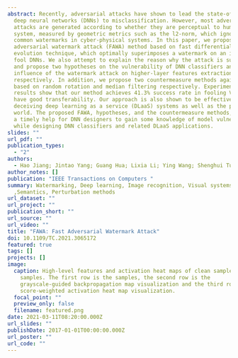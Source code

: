 ```yaml
---
abstract: Recently, adversarial attacks have shown to lead the state-of-the-art
  deep neural networks (DNNs) to misclassification. However, most adversarial
  attacks are generated according to whether they are perceptual to human visual
  system, measured by geometric metrics such as the l2-norm, which ignores the
  common watermarks in cyber-physical systems. In this paper, we propose a fast
  adversarial watermark attack (FAWA) method based on fast differential
  evolution technique, which optimally superimposes a watermark on an image to
  fool DNNs. We also attempt to explain the reason why the attack is successful
  and propose two hypotheses on the vulnerability of DNN classifiers and the
  influence of the watermark attack on higher-layer features extraction
  respectively. In addition, we propose two countermeasure methods against FAWA
  based on random rotation and median filtering respectively. Experimental
  results show that our method achieves 41.3% success rate in fooling VGG-16 and
  have good transferability. Our approach is also shown to be effective in
  deceiving deep learning as a service (DLaaS) systems as well as the physical
  world. The proposed FAWA, hypotheses, and the countermeasure methods, provide
  a timely help for DNN designers to gain some knowledge of model vulnerability
  while designing DNN classifiers and related DLaaS applications.
slides: ""
url_pdf: ""
publication_types:
  - "2"
authors:
  - Hao Jiang; Jintao Yang; Guang Hua; Lixia Li; Ying Wang; Shenghui Tu; Song Xia
author_notes: []
publication: "IEEE Transactions on Computers "
summary: Watermarking, Deep learning, Image recognition, Visual systems
  ,Semantics, Perturbation methods
url_dataset: ""
url_project: ""
publication_short: ""
url_source: ""
url_video: ""
title: "FAWA: Fast Adversarial Watermark Attack"
doi: 10.1109/TC.2021.3065172
featured: true
tags: []
projects: []
image:
  caption: High-level features and activation heat maps of clean samples and FAWA
    samples. The first row is the samples, the second row is the
    grayscale-guided backpropagation map visualization and the third row is the
    score-weighted activation heat map visualization.
  focal_point: ""
  preview_only: false
  filename: featured.png
date: 2021-03-11T08:20:00.000Z
url_slides: ""
publishDate: 2017-01-01T00:00:00.000Z
url_poster: ""
url_code: ""
---
```

